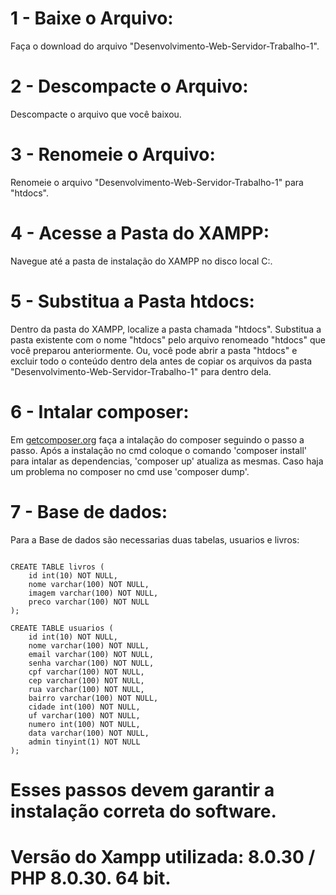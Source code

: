 # 1 - Baixe o Arquivo:

Faça o download do arquivo "Desenvolvimento-Web-Servidor-Trabalho-1".

# 2 - Descompacte o Arquivo:

Descompacte o arquivo que você baixou.

# 3 - Renomeie o Arquivo:

Renomeie o arquivo "Desenvolvimento-Web-Servidor-Trabalho-1" para "htdocs".

# 4 - Acesse a Pasta do XAMPP:

Navegue até a pasta de instalação do XAMPP no disco local C:.

# 5 - Substitua a Pasta htdocs:

Dentro da pasta do XAMPP, localize a pasta chamada "htdocs".
Substitua a pasta existente com o nome "htdocs" pelo arquivo renomeado "htdocs" que você preparou anteriormente.
Ou, você pode abrir a pasta "htdocs" e excluir todo o conteúdo dentro dela antes de copiar os arquivos da pasta "Desenvolvimento-Web-Servidor-Trabalho-1" para dentro dela.

# 6 - Intalar composer:

Em [getcomposer.org](https://getcomposer.org/) faça a intalação do composer seguindo o passo a passo.
Após a instalação no cmd coloque o comando 'composer install' para intalar as dependencias, 'composer up' atualiza as mesmas.
Caso haja um problema no composer no cmd use 'composer dump'.

# 7 - Base de dados:

Para a Base de dados são necessarias duas tabelas, usuarios e livros:

```

CREATE TABLE livros (
	id int(10) NOT NULL,
	nome varchar(100) NOT NULL,
	imagem varchar(100) NOT NULL,
	preco varchar(100) NOT NULL
);

```

```
CREATE TABLE usuarios (
	id int(10) NOT NULL,
	nome varchar(100) NOT NULL,
	email varchar(100) NOT NULL,
	senha varchar(100) NOT NULL,
	cpf varchar(100) NOT NULL,
	cep varchar(100) NOT NULL,
	rua varchar(100) NOT NULL,
	bairro varchar(100) NOT NULL,
	cidade int(100) NOT NULL,
	uf varchar(100) NOT NULL,
	numero int(100) NOT NULL,
	data varchar(100) NOT NULL,
	admin tinyint(1) NOT NULL
);

```

# Esses passos devem garantir a instalação correta do software.

# Versão do Xampp utilizada: 8.0.30 / PHP 8.0.30. 64 bit.
